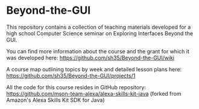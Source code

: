 # Beyond-the-GUI

This repository contains a collection of teaching materials developed for a high school Computer Science seminar on Exploring Interfaces Beyond the GUI.  

You can find more information about the course and the grant for which it was developed here:
https://github.com/sh35/Beyond-the-GUI/wiki

A course map outlining topics by week and detailed lesson plans here:
https://github.com/sh35/Beyond-the-GUI/projects/1

All the code for this course resides in GitHub repository:
https://github.com/mson-team-alexa/alexa-skills-kit-java
(forked from Amazon's Alexa Skills Kit SDK for Java)
